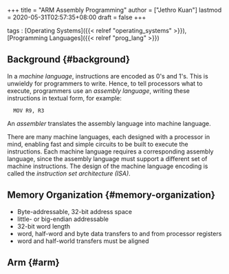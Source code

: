 +++
title = "ARM Assembly Programming"
author = ["Jethro Kuan"]
lastmod = 2020-05-31T02:57:35+08:00
draft = false
+++

tags
: [Operating Systems]({{< relref "operating_systems" >}}), [Programming Languages]({{< relref "prog_lang" >}})

## Background {#background}

In a _machine language_, instructions are encoded as 0's and 1's. This
is unwieldy for programmers to write. Hence, to tell processors what
to execute, programmers use an _assembly language_, writing these
instructions in textual form, for example:

```text
  MOV R9, R3
```

An _assembler_ translates the assembly language into machine language.

There are many machine languages, each designed with a processor in
mind, enabling fast and simple circuits to be built to execute the
instructions. Each machine language requires a corresponding assembly
language, since the assembly language must support a different set of
machine instructions. The design of the machine language encoding is
called the _instruction set architecture (ISA)_.

## Memory Organization {#memory-organization}

- Byte-addressable, 32-bit address space
- little- or big-endian addressable
- 32-bit word length
- word, half-word and byte data transfers to and from processor registers
- word and half-world transfers must be aligned

## Arm {#arm}
